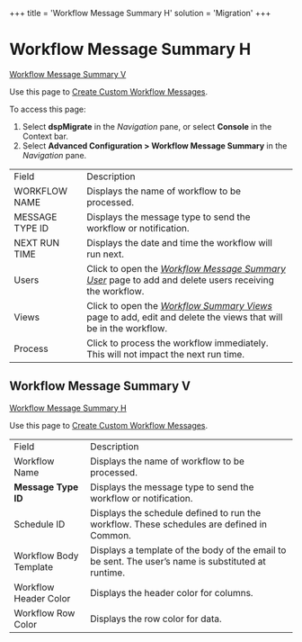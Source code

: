 +++
title = 'Workflow Message Summary H'
solution = 'Migration'
+++

# Workflow Message Summary H

[Workflow Message Summary V](#WorkFlow_Message_Summary1)

<div class="use">

Use this page to [Create Custom Workflow
Messages](../Use_Cases/Create_Custom_Workflow_Messages.htm).

</div>

To access this page:

1.  Select <span style="font-weight: bold;">dspMigrate</span> in the
    <span style="font-style: italic;">Navigation</span> pane, or select
    <span style="font-weight: bold;">Console</span> in the Context bar.
2.  Select <span style="font-weight: bold;">Advanced Configuration \>
    Workflow Message Summary</span> in the
    <span style="font-style: italic;">Navigation</span>
pane.

|                 |                                                                                                                                                 |
| --------------- | ----------------------------------------------------------------------------------------------------------------------------------------------- |
| Field           | Description                                                                                                                                     |
| WORKFLOW NAME   | Displays the name of workflow to be processed.                                                                                                  |
| MESSAGE TYPE ID | Displays the message type to send the workflow or notification.                                                                                 |
| NEXT RUN TIME   | Displays the date and time the workflow will run next.                                                                                          |
| Users           | Click to open the *[Workflow Message Summary User](WorkFlow_Message_Summary_User.htm)* page to add and delete users receiving the workflow.     |
| Views           | Click to open the *[Workflow Summary Views](WorkFlow_Summary_Views_H.htm)* page to add, edit and delete the views that will be in the workflow. |
| Process         | Click to process the workflow immediately. This will not impact the next run time.                                                              |

## <span id="WorkFlow_Message_Summary1"></span>Workflow Message Summary V

[Workflow Message Summary H](WorkFlow_Message_Summary_H.htm)

<div class="use">

Use this page to [Create Custom Workflow
Messages](../Use_Cases/Create_Custom_Workflow_Messages.htm).

</div>

|                                                         |                                                                                                     |
| ------------------------------------------------------- | --------------------------------------------------------------------------------------------------- |
| Field                                                   | Description                                                                                         |
| Workflow Name                                           | Displays the name of workflow to be processed.                                                      |
| <span style="font-weight: bold;">Message Type ID</span> | Displays the message type to send the workflow or notification.                                     |
| Schedule ID                                             | Displays the schedule defined to run the workflow. These schedules are defined in Common.           |
| Workflow Body Template                                  | Displays a template of the body of the email to be sent. The user’s name is substituted at runtime. |
| Workflow Header Color                                   | Displays the header color for columns.                                                              |
| Workflow Row Color                                      | Displays the row color for data.                                                                    |
